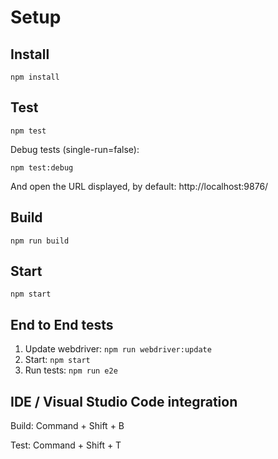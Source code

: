 
Setup
=====

Install
-------
`npm install`

Test
----
`npm test`

Debug tests (single-run=false):

`npm test:debug`

And open the URL displayed, by default: http://localhost:9876/

Build
-----
`npm run build`

Start
-----
`npm start`

End to End tests
----------------
1. Update webdriver: `npm run webdriver:update`
2. Start: `npm start`
3. Run tests: `npm run e2e`

IDE / Visual Studio Code integration
------------------------------------
Build: Command + Shift + B

Test: Command + Shift + T

